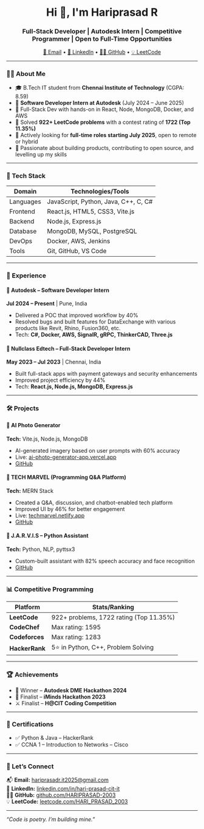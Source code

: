 <h1 align="center">Hi 👋, I'm Hariprasad R</h1>
<h3 align="center">Full-Stack Developer | Autodesk Intern | Competitive Programmer | Open to Full-Time Opportunities</h3>

<p align="center">
  <a href="mailto:hariprasadr.it2025@gmail.com">📧 Email</a> •
  <a href="https://www.linkedin.com/in/hari-prasad-cit-it">💼 LinkedIn</a> •
  <a href="https://github.com/HARIPRASAD-2003">🧑‍💻 GitHub</a> •
  <a href="https://leetcode.com/HARI_PRASAD_2003">💡 LeetCode</a>
</p>

---

### 🧑‍🎓 About Me

- 🎓 B.Tech IT student from **Chennai Institute of Technology** (CGPA: 8.59)
- 💼 **Software Developer Intern at Autodesk** (July 2024 – June 2025)
- 🌟 Full-Stack Dev with hands-on in React, Node, MongoDB, Docker, and AWS
- 🧠 Solved **922+ LeetCode problems** with a contest rating of **1722 (Top 11.35%)**
- 🎯 Actively looking for **full-time roles starting July 2025**, open to remote or hybrid
- 🧪 Passionate about building products, contributing to open source, and levelling up my skills

---

### 🚀 Tech Stack

| Domain        | Technologies/Tools |
|---------------|--------------------|
| Languages     | JavaScript, Python, Java, C++, C, C# |
| Frontend      | React.js, HTML5, CSS3, Vite.js |
| Backend       | Node.js, Express.js |
| Database      | MongoDB, MySQL, PostgreSQL |
| DevOps        | Docker, AWS, Jenkins |
| Tools         | Git, GitHub, VS Code |

---

### 💼 Experience

#### 🔹 Autodesk – Software Developer Intern  
**Jul 2024 – Present** | Pune, India  
- Delivered a POC that improved workflow by 40%  
- Resolved bugs and built features for DataExchange with various products like Revit, Rhino, Fusion360, etc.
- Tech: **C#, Docker, AWS, SignalR, gRPC, ThinkerCAD, Three.js**

#### 🔹 Nullclass Edtech – Full-Stack Developer Intern  
**May 2023 – Jul 2023** | Chennai, India  
- Built full-stack apps with payment gateways and security enhancements  
- Improved project efficiency by 44%  
- Tech: **React.js, Node.js, MongoDB, Express.js**

---

### 🛠️ Projects

#### 🔹 AI Photo Generator  
**Tech:** Vite.js, Node.js, MongoDB  
- AI-generated imagery based on user prompts with 60% accuracy  
- Live: [ai-photo-generator-app.vercel.app](https://ai-photo-generator-app.vercel.app/)  
- [GitHub](https://github.com/HARIPRASAD-2003/ai_photo_generator)

#### 🔹 TECH MARVEL (Programming Q&A Platform)  
**Tech:** MERN Stack  
- Created a Q&A, discussion, and chatbot-enabled tech platform  
- Improved UI by 46% for better engagement  
- Live: [techmarvel.netlify.app](https://techmarvel.netlify.app/)  
- [GitHub](https://github.com/HARIPRASAD-2003/StackOverFlow-Free-Client)

#### 🔹 J.A.R.V.I.S – Python Assistant  
**Tech:** Python, NLP, pyttsx3  
- Custom-built assistant with 82% speech accuracy and face recognition  
- [GitHub](https://github.com/HARIPRASAD-2003/Jarvis)

---

### 📊 Competitive Programming

| Platform       | Stats/Ranking |
|----------------|---------------|
| **LeetCode**   | 922+ problems, 1722 rating (Top 11.35%) |
| **CodeChef**   | Max rating: 1595 |
| **Codeforces** | Max rating: 1283 |
| **HackerRank** | 5⭐ in Python, C++, Problem Solving |

---

### 🏆 Achievements

- 🥇 Winner – **Autodesk DME Hackathon 2024**
- 🏅 Finalist – **iMinds Hackathon 2023**
- ⚔️ Finalist – **H@CIT Coding Competition**

---

### 📜 Certifications

- ✅ Python & Java – HackerRank
- ✅ CCNA 1 – Introduction to Networks – Cisco

---
<!--
### 📈 GitHub Stats

<p align="center">
  <img src="https://github-readme-stats.vercel.app/api?username=HARIPRASAD-2003&show_icons=true&theme=radical" alt="Hariprasad's GitHub Stats" />
  <br/>
  <img src="https://github-readme-streak-stats.herokuapp.com?user=HARIPRASAD-2003&theme=radical&hide_border=true" />
</p>

-
-->

### 🧩 Let’s Connect

📬 **Email:** hariprasadr.it2025@gmail.com  
🔗 **LinkedIn:** [linkedin.com/in/hari-prasad-cit-it](https://www.linkedin.com/in/hari-prasad-cit-it)  
👨‍💻 **GitHub:** [github.com/HARIPRASAD-2003](https://github.com/HARIPRASAD-2003)  
💡 **LeetCode:** [leetcode.com/HARI_PRASAD_2003](https://leetcode.com/HARI_PRASAD_2003)

---

_“Code is poetry. I’m building mine.”_

